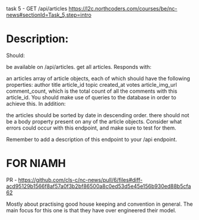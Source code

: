 task 5 - GET /api/articles
https://l2c.northcoders.com/courses/be/nc-news#sectionId=Task_5,step=intro

# Description:

Should:

be available on /api/articles.
get all articles.
Responds with:

an articles array of article objects, each of which should have the following properties:
author
title
article_id
topic
created_at
votes
article_img_url
comment_count, which is the total count of all the comments with this article_id. You should make use of queries to the database in order to achieve this.
In addition:

the articles should be sorted by date in descending order.
there should not be a body property present on any of the article objects.
Consider what errors could occur with this endpoint, and make sure to test for them.

Remember to add a description of this endpoint to your /api endpoint.

# FOR NIAMH

PR - https://github.com/cls-c/nc-news/pull/6/files#diff-acd95129b1566f8af57a0f3b2bf86500a8c0ed53d5e45e156b930ed88b5cfa62

Mostly about practising good house keeping and convention in general. The main focus for this one is that they have over engineered their model.
